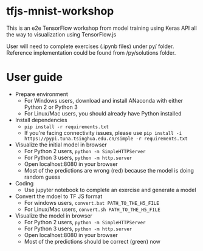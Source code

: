 # tfjs-mnist-workshop

This is an e2e TensorFlow workshop from model training using Keras API all the way to visualization using TensorFlow.js

User will need to complete exercises (.ipynb files) under py/ folder. Reference implementation could be found from /py/solutions folder.

# User guide

* Prepare environment
  * For Windows users, download and install ANaconda with either Python 2 or Python 3
  * For Linux/Mac users, you should already have Python installed
* Install dependencies
  * `pip install -r requirements.txt`
  * If you're facing connectivity issues, please use `pip install -i https://pypi.tuna.tsinghua.edu.cn/simple -r requirements.txt`
* Visualize the initial model in browser
  * For Python 2 users, `python -m SimpleHTTPServer`
  * For Python 3 users, `python -m http.server`
  * Open localhost:8080 in your browser
  * Most of the predictions are wrong (red) because the model is doing random guess
* Coding
  * Use jupyter notebook to complete an exercise and generate a model
* Convert the mdoel to TF JS format
  * For windows users, `convert.bat PATH_TO_THE_H5_FILE`
  * For Linux/Mac users, `convert.sh PATH_TO_THE_H5_FILE`
* Visualize the model in browser
  * For Python 2 users, `python -m SimpleHTTPServer`
  * For Python 3 users, `python -m http.server`
  * Open localhost:8080 in your browser
  * Most of the predictions should be correct (green) now